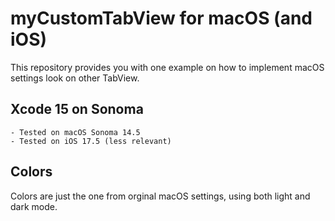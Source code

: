 # myCustomTabView for macOS (and iOS)

This repository provides you with one example on how to implement macOS settings look on other TabView.

## Xcode 15 on Sonoma

    - Tested on macOS Sonoma 14.5
    - Tested on iOS 17.5 (less relevant)

## Colors

Colors are just the one from orginal macOS settings, using both light and dark mode.
